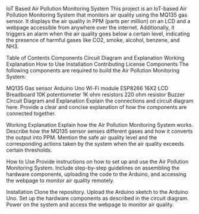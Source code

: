 IoT Based Air Pollution Monitoring System
This project is an IoT-based Air Pollution Monitoring System that monitors air quality using the MQ135 gas sensor. It displays the air quality in PPM (parts per million) on an LCD and a webpage accessible from anywhere over the internet. Additionally, it triggers an alarm when the air quality goes below a certain level, indicating the presence of harmful gases like CO2, smoke, alcohol, benzene, and NH3.


Table of Contents
Components
Circuit Diagram and Explanation
Working Explanation
How to Use
Installation
Contributing
License
Components
The following components are required to build the Air Pollution Monitoring System:

MQ135 Gas sensor
Arduino Uno
Wi-Fi module ESP8266
16X2 LCD
Breadboard
10K potentiometer
1K ohm resistors
220 ohm resistor
Buzzer
Circuit Diagram and Explanation
Explain the connections and circuit diagram here. Provide a clear and concise explanation of how the components are connected together.

Working Explanation
Explain how the Air Pollution Monitoring System works. Describe how the MQ135 sensor senses different gases and how it converts the output into PPM. Mention the safe air quality level and the corresponding actions taken by the system when the air quality exceeds certain thresholds.

How to Use
Provide instructions on how to set up and use the Air Pollution Monitoring System. Include step-by-step guidelines on assembling the hardware components, uploading the code to the Arduino, and accessing the webpage to monitor air quality remotely.

Installation
Clone the repository.
Upload the Arduino sketch to the Arduino Uno.
Set up the hardware components as described in the circuit diagram.
Power on the system and access the webpage to monitor air quality.
